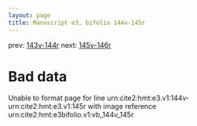 ```yaml
---
layout: page
title: Manuscript e3, bifolio 144v-145r
---
```


prev: [143v-144r](../143v-144r/) next: [145v-146r](../145v-146r/)

# Bad data

Unable to format page for line urn:cite2:hmt:e3.v1:144v-urn:cite2:hmt:e3.v1:145r with image reference urn:cite2:hmt:e3bifolio.v1:vb_144v_145r
